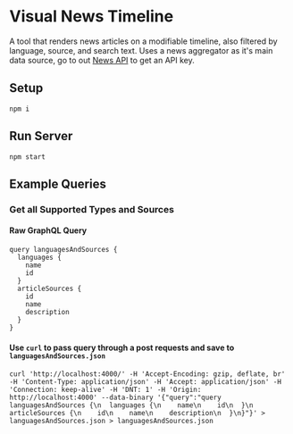 # Visual News Timeline

A tool that renders news articles on a modifiable timeline, also filtered by language, source, and search text. Uses a news aggregator as it's main data source, go to out [News API](https://newsapi.org/) to get an API key.

## Setup

    npm i

## Run Server

    npm start

## Example Queries

### Get all Supported Types and Sources


#### Raw GraphQL Query

```
query languagesAndSources {
  languages {
    name
    id
  }
  articleSources {
    id
    name
    description
  }
}
```

#### Use `curl` to pass query through a post requests and save to `languagesAndSources.json`

```curl 'http://localhost:4000/' -H 'Accept-Encoding: gzip, deflate, br' -H 'Content-Type: application/json' -H 'Accept: application/json' -H 'Connection: keep-alive' -H 'DNT: 1' -H 'Origin: http://localhost:4000' --data-binary '{"query":"query languagesAndSources {\n  languages {\n    name\n    id\n  }\n  articleSources {\n    id\n    name\n    description\n  }\n}"}' > languagesAndSources.json > languagesAndSources.json```